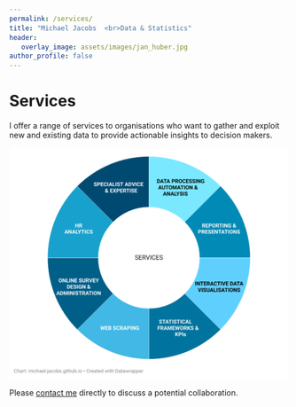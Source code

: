 ```yaml
---
permalink: /services/
title: "Michael Jacobs  <br>Data & Statistics"
header: 
   overlay_image: assets/images/jan_huber.jpg
author_profile: false
---
```


# Services

I offer a range of services to organisations who want to gather and exploit new and existing data to provide actionable insights to decision makers.

![Services](/assets/images/services.png)
  
    
Please [contact me](mailto:mjacobsdata@gmail.com) directly to discuss a potential collaboration. 
